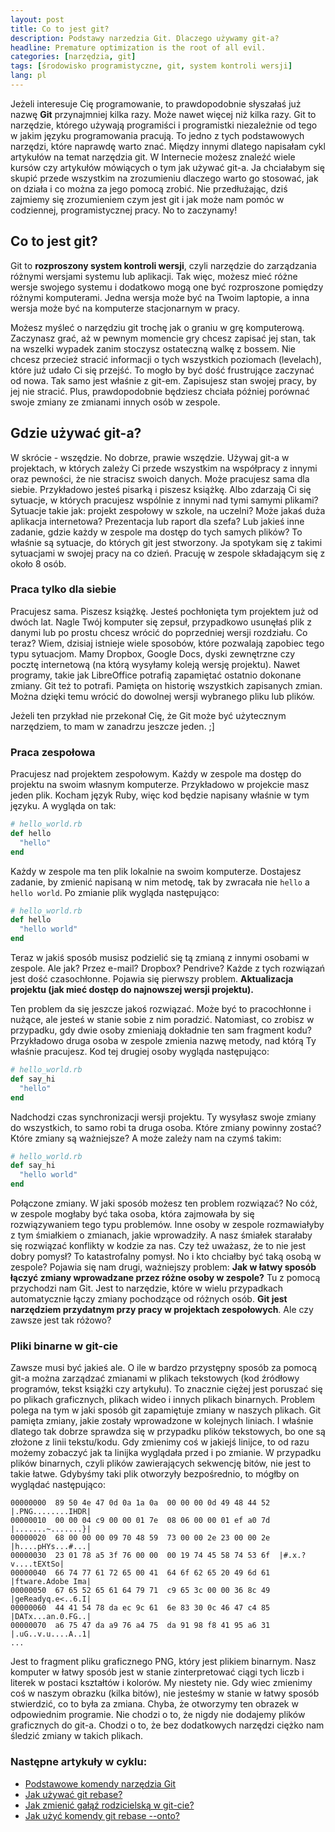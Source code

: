 ```yaml
---
layout: post
title: Co to jest git?
description: Podstawy narzedzia Git. Dlaczego używamy git-a?
headline: Premature optimization is the root of all evil.
categories: [narzędzia, git]
tags: [środowisko programistyczne, git, system kontroli wersji]
lang: pl
---
```


Jeżeli interesuje Cię programowanie, to prawdopodobnie słyszałaś już nazwę **Git** przynajmniej kilka razy. Może nawet więcej niż kilka razy. Git to narzędzie, którego używają programiści i programistki niezależnie od tego w jakim języku programowania pracują. To jedno z tych podstawowych narzędzi, które naprawdę warto znać. Między innymi dlatego napisałam cykl artykułów na temat narzędzia git. W Internecie możesz znaleźć wiele kursów czy artykułów mówiących o tym jak używać git-a. Ja chciałabym się skupić przede wszystkim na zrozumieniu dlaczego warto go stosować, jak on działa i co można za jego pomocą zrobić. Nie przedłużając, dziś zajmiemy się  zrozumieniem czym jest git i jak może nam pomóc w codziennej, programistycznej pracy. No to zaczynamy!

## Co to jest git?

Git to **rozproszony system kontroli wersji**, czyli narzędzie do zarządzania różnymi wersjami systemu lub aplikacji. Tak więc, możesz mieć różne wersje swojego systemu i dodatkowo mogą one być rozproszone pomiędzy różnymi komputerami. Jedna wersja może być na Twoim laptopie, a inna wersja może być na komputerze stacjonarnym w pracy.

Możesz myśleć o narzędziu git trochę jak o graniu w grę komputerową. Zaczynasz grać, aż w pewnym momencie gry chcesz zapisać jej stan, tak na wszelki wypadek zanim stoczysz ostateczną walkę z bossem. Nie chcesz przecież stracić informacji o tych wszystkich poziomach (levelach), które już udało Ci się przejść. To mogło by być dość frustrujące zaczynać od nowa. Tak samo jest właśnie z git-em. Zapisujesz stan swojej pracy, by jej nie stracić. Plus, prawdopodobnie będziesz chciała później porównać swoje zmiany ze zmianami innych osób w zespole.

## Gdzie używać git-a?

W skrócie - wszędzie. No dobrze, prawie wszędzie. Używaj git-a w projektach, w których zależy Ci przede wszystkim na współpracy z innymi oraz pewności, że nie stracisz swoich danych. Może pracujesz sama dla siebie. Przykładowo jesteś pisarką i piszesz książkę. Albo zdarzają Ci się sytuacje, w których pracujesz wspólnie z innymi nad tymi samymi plikami? Sytuacje takie jak: projekt zespołowy w szkole, na uczelni? Może jakaś duża aplikacja internetowa? Prezentacja lub raport dla szefa? Lub jakieś inne zadanie, gdzie każdy w zespole ma dostęp do tych samych plików? To właśnie są sytuacje, do których git jest stworzony. Ja spotykam się z takimi sytuacjami w swojej pracy na co dzień. Pracuję w zespole składającym się z około 8 osób.

### Praca tylko dla siebie

Pracujesz sama. Piszesz książkę. Jesteś pochłonięta tym projektem już od dwóch lat. Nagle Twój komputer się zepsuł, przypadkowo usunęłaś plik z danymi lub po prostu chcesz wrócić do poprzedniej wersji rozdziału. Co teraz? Wiem, dzisiaj istnieje wiele sposobów, które pozwalają zapobiec tego typu sytuacjom. Mamy Dropbox, Google Docs, dyski zewnętrzne czy pocztę internetową (na którą wysyłamy koleją wersję projektu). Nawet programy, takie jak LibreOffice potrafią zapamiętać ostatnio dokonane zmiany. Git też to potrafi. Pamięta on historię wszystkich zapisanych zmian. Można dzięki temu wrócić do dowolnej wersji wybranego pliku lub plików.

Jeżeli ten przykład nie przekonał Cię, że Git może być użytecznym narzędziem, to mam w zanadrzu jeszcze jeden. ;]

### Praca zespołowa

Pracujesz nad projektem zespołowym. Każdy w zespole ma dostęp do projektu na swoim własnym komputerze. Przykładowo w projekcie masz jeden plik. Kocham język Ruby, więc kod będzie napisany właśnie w tym języku. A wygląda on tak:

```ruby
# hello_world.rb
def hello
  "hello"
end
```

Każdy w zespole ma ten plik lokalnie na swoim komputerze. Dostajesz zadanie, by zmienić napisaną w nim metodę, tak by zwracała nie `hello` a `hello world`. Po zmianie plik wygląda następująco:

```ruby
# hello_world.rb
def hello
  "hello world"
end
```

Teraz w jakiś sposób musisz podzielić się tą zmianą z innymi osobami w zespole. Ale jak? Przez e-mail? Dropbox? Pendrive? Każde z tych rozwiązań jest dość czasochłonne. Pojawia się pierwszy problem. **Aktualizacja projektu (jak mieć dostęp do najnowszej wersji projektu).**

Ten problem da się jeszcze jakoś rozwiązać. Może być to pracochłonne i nużące, ale jesteś w stanie sobie z nim poradzić. Natomiast, co zrobisz w przypadku, gdy dwie osoby zmieniają dokładnie ten sam fragment kodu? Przykładowo druga osoba w zespole zmienia nazwę metody, nad którą Ty właśnie pracujesz. Kod tej drugiej osoby wygląda następująco:

```ruby
# hello_world.rb
def say_hi
  "hello"
end
```

Nadchodzi czas synchronizacji wersji projektu. Ty wysyłasz swoje zmiany do wszystkich, to samo robi ta druga osoba. Które zmiany powinny zostać? Które zmiany są ważniejsze? A może zależy nam na czymś takim:

```ruby
# hello_world.rb
def say_hi
  "hello world"
end
```

Połączone zmiany. W jaki sposób możesz ten problem rozwiązać? No cóż, w zespole mogłaby być taka osoba, która zajmowała by się rozwiązywaniem tego typu problemów. Inne osoby w zespole rozmawiałyby z tym śmiałkiem o zmianach, jakie wprowadziły. A nasz śmiałek starałaby się rozwiązać konflikty w kodzie za nas. Czy też uważasz, że to nie jest dobry pomysł? To katastrofalny pomysł. No i kto chciałby być taką osobą w zespole? Pojawia się nam drugi, ważniejszy problem: **Jak w łatwy sposób łączyć zmiany wprowadzane przez różne osoby w zespole?** Tu z pomocą przychodzi nam Git. Jest to narzędzie, które w wielu przypadkach automatycznie łączy zmiany pochodzące od różnych osób. **Git jest narzędziem przydatnym przy pracy w projektach zespołowych**. Ale czy zawsze jest tak różowo?

### Pliki binarne w git-cie

Zawsze musi być jakieś ale. O ile w bardzo przystępny sposób za pomocą git-a można zarządzać zmianami w plikach tekstowych (kod źródłowy programów, tekst książki czy artykułu). To znacznie ciężej jest poruszać się po plikach graficznych, plikach wideo i innych plikach binarnych. Problem polega na tym w jaki sposób git zapamiętuje zmiany w naszych plikach. Git pamięta zmiany, jakie zostały wprowadzone w kolejnych liniach. I właśnie dlatego tak dobrze sprawdza się w przypadku plików tekstowych, bo one są złożone z linii tekstu/kodu. Gdy zmienimy coś w jakiejś linijce, to od razu możemy zobaczyć jak ta linijka wyglądała przed i po zmianie. W przypadku plików binarnych, czyli plików zawierających sekwencję bitów, nie jest to takie łatwe. Gdybyśmy taki plik otworzyły bezpośrednio, to mógłby on wyglądać następująco:

```
00000000  89 50 4e 47 0d 0a 1a 0a  00 00 00 0d 49 48 44 52  |.PNG........IHDR|
00000010  00 00 04 c9 00 00 01 7e  08 06 00 00 01 ef a0 7d  |.......~.......}|
00000020  68 00 00 00 09 70 48 59  73 00 00 2e 23 00 00 2e  |h....pHYs...#...|
00000030  23 01 78 a5 3f 76 00 00  00 19 74 45 58 74 53 6f  |#.x.?v....tEXtSo|
00000040  66 74 77 61 72 65 00 41  64 6f 62 65 20 49 6d 61  |ftware.Adobe Ima|
00000050  67 65 52 65 61 64 79 71  c9 65 3c 00 00 36 8c 49  |geReadyq.e<..6.I|
00000060  44 41 54 78 da ec 9c 61  6e 83 30 0c 46 47 c4 85  |DATx...an.0.FG..|
00000070  a6 75 47 da a9 76 a4 75  da 91 98 f8 41 95 a6 31  |.uG..v.u....A..1|
...
```

Jest to fragment pliku graficznego PNG, który jest plikiem binarnym. Nasz komputer w łatwy sposób jest w stanie zinterpretować ciągi tych liczb i literek w postaci kształtów i kolorów. My niestety nie. Gdy wiec zmienimy coś w naszym obrazku (kilka bitów), nie jesteśmy w stanie w łatwy sposób stwierdzić, co to była za zmiana. Chyba, że otworzymy ten obrazek w odpowiednim programie. Nie chodzi o to, że nigdy nie dodajemy plików graficznych do git-a. Chodzi o to, że bez dodatkowych narzędzi ciężko nam śledzić zmiany w takich plikach.

### Następne artykuły w cyklu:
- <a href="{{ site.baseurl }}/git-usage" title="Jak zacząć używać git-a?">Podstawowe komendy narzędzia Git</a>
- <a href="{{ site.baseurl }}/git-rebase" title="Jaka jest różnica między git merge a git rebase?">Jak używać git rebase?</a>
- <a href="{{ site.baseurl }}/replace-parent-branch" title="Ustawienie innej gałęźi rodzicielckiej za pomoca git-a.">Jak zmienić gałąź rodzicielską w git-cie?</a>
- <a href="{{ site.baseurl }}/git-rebase-onto" title="Zrozumienie komendy  git rebase --onto.">Jak użyć komendy git rebase --onto?</a>
